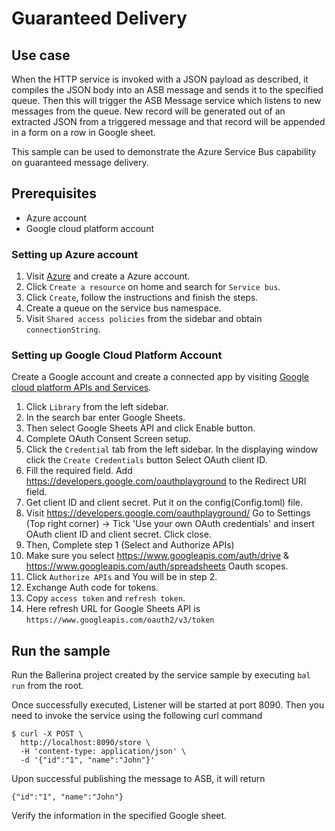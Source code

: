 # Guaranteed Delivery
## Use case
When the HTTP service is invoked with a JSON payload as described, it compiles the JSON body into an ASB message and sends it to the specified queue. Then this will trigger the ASB Message service which listens to new messages from the queue. New record will be generated out of an extracted JSON from a triggered message and that record will be appended in a form on a row in Google sheet.

This sample can be used to demonstrate the Azure Service Bus capability on guaranteed message delivery.

## Prerequisites
* Azure account
* Google cloud platform account

### Setting up Azure account
1. Visit [Azure](https://portal.azure.com/#home) and create a Azure account.
2. Click `Create a resource` on home and search for `Service bus`.
3. Click `Create`, follow the instructions and finish the steps.
4. Create a queue on the service bus namespace.
5. Visit `Shared access policies` from the sidebar and obtain `connectionString`.

### Setting up Google Cloud Platform Account
Create a Google account and create a connected app by visiting [Google cloud platform APIs and Services](https://console.cloud.google.com/apis/dashboard).

1. Click `Library` from the left sidebar.
2. In the search bar enter Google Sheets.
3. Then select Google Sheets API and click Enable button.
4. Complete OAuth Consent Screen setup.
5. Click the `Credential` tab from the left sidebar. In the displaying window click the `Create Credentials` button
   Select OAuth client ID.
6. Fill the required field. Add https://developers.google.com/oauthplayground to the Redirect URI field.
7. Get client ID and client secret. Put it on the config(Config.toml) file.
8. Visit https://developers.google.com/oauthplayground/
   Go to Settings (Top right corner) -> Tick 'Use your own OAuth credentials' and insert OAuth client ID and client secret.
   Click close.
9. Then, Complete step 1 (Select and Authorize APIs)
10. Make sure you select https://www.googleapis.com/auth/drive & https://www.googleapis.com/auth/spreadsheets Oauth scopes.
11. Click `Authorize APIs` and You will be in step 2.
12. Exchange Auth code for tokens.
13. Copy `access token` and `refresh token`.
14. Here refresh URL for Google Sheets API is `https://www.googleapis.com/oauth2/v3/token`


## Run the sample
Run the Ballerina project created by the service sample by executing `bal run` from the root.

Once successfully executed, Listener will be started at port 8090. Then you need to invoke the service using the following curl command

```
$ curl -X POST \
  http://localhost:8090/store \
  -H 'content-type: application/json' \
  -d '{"id":"1", "name":"John"}'
```

Upon successful publishing the message to ASB, it will return 

```
{"id":"1", "name":"John"}
```

Verify the information in the specified Google sheet.